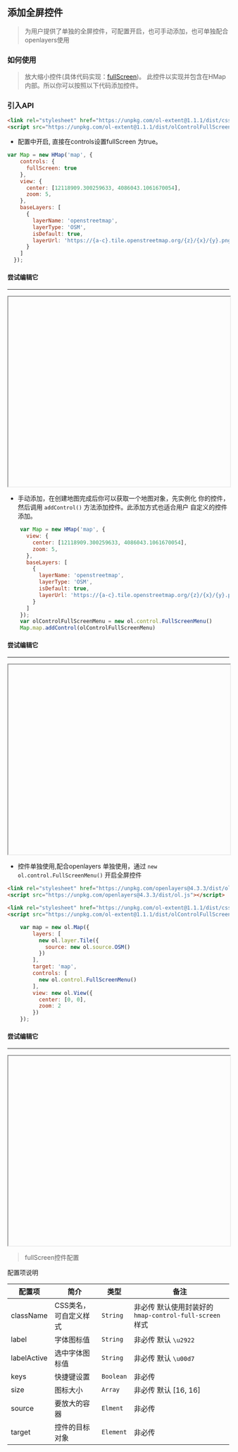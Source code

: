 ## 添加全屏控件

> 为用户提供了单独的全屏控件，可配置开启，也可手动添加，也可单独配合openlayers使用

### 如何使用

> 放大缩小控件(具体代码实现：[fullScreen](https://github.com/sakitam-fdd/ol-extent/blob/master/src/control/FullScreen.js))。
  此控件以实现并包含在HMap内部。所以你可以按照以下代码添加控件。

### 引入API

```html
<link rel="stylesheet" href="https://unpkg.com/ol-extent@1.1.1/dist/css/olControlFullScreenMenu.min.css" type="text/css">
<script src="https://unpkg.com/ol-extent@1.1.1/dist/olControlFullScreenMenu.min.js"></script>
```

* 配置中开启, 直接在controls设置fullScreen 为true。

```javascript
var Map = new HMap('map', {
    controls: {
      fullScreen: true
    },
    view: {
      center: [12118909.300259633, 4086043.1061670054],
      zoom: 5,
    },
    baseLayers: [
      {
        layerName: 'openstreetmap',
        layerType: 'OSM',
        isDefault: true,
        layerUrl: 'https://{a-c}.tile.openstreetmap.org/{z}/{x}/{y}.png'
      }
    ]
  });
```

#### 尝试编辑它
---
<iframe width="100%" height="430"></iframe>

* 手动添加，在创建地图完成后你可以获取一个地图对象，先实例化
  你的控件，然后调用 ``addControl()`` 方法添加控件。此添加方式也适合用户
  自定义的控件添加。

```javascript
    var Map = new HMap('map', {
      view: {
        center: [12118909.300259633, 4086043.1061670054],
        zoom: 5,
      },
      baseLayers: [
        {
          layerName: 'openstreetmap',
          layerType: 'OSM',
          isDefault: true,
          layerUrl: 'https://{a-c}.tile.openstreetmap.org/{z}/{x}/{y}.png'
        }
      ]
    });
    var olControlFullScreenMenu = new ol.control.FullScreenMenu()
    Map.map.addControl(olControlFullScreenMenu)
```

#### 尝试编辑它
---
<iframe width="100%" height="430"></iframe>

* 控件单独使用,配合openlayers 单独使用，通过 ``` new ol.control.FullScreenMenu() ``` 开启全屏控件

```html
<link rel="stylesheet" href="https://unpkg.com/openlayers@4.3.3/dist/ol.css" type="text/css">
<script src="https://unpkg.com/openlayers@4.3.3/dist/ol.js"></script>

<link rel="stylesheet" href="https://unpkg.com/ol-extent@1.1.1/dist/css/olControlFullScreenMenu.min.css" type="text/css">
<script src="https://unpkg.com/ol-extent@1.1.1/dist/olControlFullScreenMenu.min.js"></script>
```

```javascript
    var map = new ol.Map({
        layers: [
          new ol.layer.Tile({
            source: new ol.source.OSM()
          })
        ],
        target: 'map',
        controls: [
          new ol.control.FullScreenMenu()
        ],
        view: new ol.View({
          center: [0, 0],
          zoom: 2
        })
    });
```

#### 尝试编辑它
---
<iframe width="100%" height="430"></iframe>

> fullScreen控件配置

配置项说明

| 配置项 | 简介 | 类型 | 备注 |
| --- | --- |--- | --- |
| className | CSS类名，可自定义样式 | `String` | 非必传 默认使用封装好的 ```hmap-control-full-screen``` 样式 |
| label | 字体图标值 | `String` | 非必传 默认 `\u2922` |
| labelActive | 选中字体图标值 | `String` | 非必传 默认 `\u00d7` |
| keys | 快捷键设置 | `Boolean` | 非必传 |
| size | 图标大小 | `Array` | 非必传 默认 [16, 16] |
| source | 要放大的容器 | `Elment` | 非必传 |
| target | 控件的目标对象 | `Element` | 非必传 |
